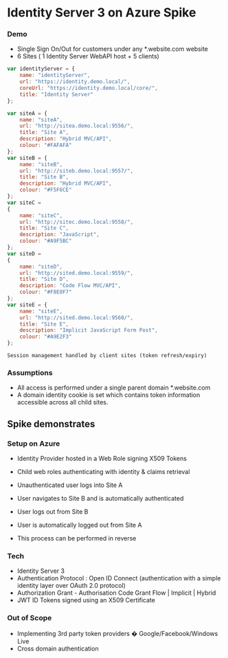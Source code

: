 #  Identity Server 3 on Azure Spike

### Demo

-	Single Sign On/Out for customers under any *.website.com website
-	6 Sites ( 1 Identity Server WebAPI host + 5 clients)

```javascript
var identityServer = {
    name: "identityServer",
    url: "https://identity.demo.local/",
    coreUrl: "https://identity.demo.local/core/",
    title: "Identity Server"
};

var siteA = {
    name: "siteA",
    url: "http://sitea.demo.local:9556/",
    title: "Site A",
    description: "Hybrid MVC/API",
    colour: "#FAFAFA"
};
var siteB = {
    name: "siteB",
    url: "http://siteb.demo.local:9557/",
    title: "Site B",
    description: "Hybrid MVC/API",
    colour: "#F5F6CE"
};
var siteC =
{
    name: "siteC",
    url: "http://sitec.demo.local:9558/",
    title: "Site C",
    description: "JavaScript",
    colour: "#A9F5BC"
};
var siteD =
{
    name: "siteD",
    url: "http://sited.demo.local:9559/",
    title: "Site D",
    description: "Code Flow MVC/API",
    colour: "#F8E0F7"
};
var siteE = {
    name: "siteE",
    url: "http://sited.demo.local:9560/",
    title: "Site E",
    description: "Implicit JavaScript Form Post",
    colour: "#A9E2F3"
};
```

    Session management handled by client sites (token refresh/expiry)

### Assumptions

-	All access is performed under a single parent domain *.website.com
-	A domain identity cookie is set which contains token information accessible across all child sites.

## Spike demonstrates

### Setup on Azure  
-	Identity Provider hosted in a Web Role signing X509 Tokens
-	Child web roles authenticating with identity & claims retrieval

-	Unauthenticated user logs into Site A
-	User navigates to Site B and is automatically authenticated
-	User logs out from Site B
-	User is automatically logged out from Site A
-	This process can be performed in reverse


### Tech

-	Identity Server 3
-	Authentication Protocol : Open ID Connect (authentication with a simple identity layer over OAuth 2.0 protocol)
-	Authorization Grant - Authorisation Code Grant Flow  | Implicit | Hybrid
-	JWT ID Tokens signed using an X509 Certificate

### Out of Scope
-	Implementing 3rd party token providers � Google/Facebook/Windows Live
-	Cross domain authentication


